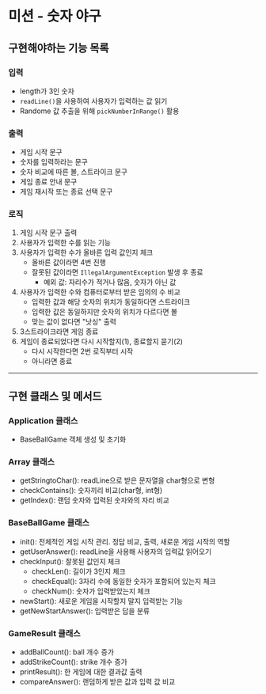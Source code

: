 # 미션 - 숫자 야구

## 구현해야하는 기능 목록

### 입력
- length가 3인 숫자
- ```readLine()```을 사용하여 사용자가 입력하는 값 읽기
- Randome 값 추출을 위해 ```pickNumberInRange()``` 활용

### 출력
- 게임 시작 문구
- 숫자를 입력하라는 문구
- 숫자 비교에 따른 볼, 스트라이크 문구
- 게임 종료 안내 문구
- 게임 재시작 또는 종료 선택 문구

### 로직
1. 게임 시작 문구 출력
2. 사용자가 입력한 수를 읽는 기능
3. 사용자가 입력한 수가 올바른 입력 값인지 체크
    - 올바른 값이라면 4번 진행
    - 잘못된 값이라면 ```IllegalArgumentException``` 발생 후 종료
      - 예외 값: 자리수가 적거나 많음, 숫자가 아닌 값
4. 사용자가 입력한 수와 컴퓨터로부터 받은 임의의 수 비교
   - 입력한 값과 해당 숫자의 위치가 동일하다면 스트라이크
   - 입력한 값은 동일하지만 숫자의 위치가 다르다면 볼
   - 맞는 값이 없다면 "낫싱" 출력
5. 3스트라이크라면 게임 종료
6. 게임이 종료되었다면 다시 시작할지(1), 종료할지 묻기(2)
   - 다시 시작한다면 2번 로직부터 시작
   - 아니라면 종료
---
## 구현 클래스 및 메서드
### Application 클래스
  - BaseBallGame 객체 생성 및 초기화

### Array 클래스
  - getStringtoChar(): readLine으로 받은 문자열을 char형으로 변형
  - checkContains(): 숫자끼리 비교(char형, int형)
  - getIndex(): 랜덤 숫자와 입력된 숫자와의 자리 비교
    
### BaseBallGame 클래스
  - init(): 전체적인 게임 시작 관리. 정답 비교, 출력, 새로운 게임 시작의 역할
  - getUserAnswer(): readLine을 사용해 사용자의 입력값 읽어오기
  - checkInput(): 잘못된 값인지 체크
    - checkLen(): 길이가 3인지 체크
    - checkEqual(): 3자리 수에 동일한 숫자가 포함되어 있는지 체크
    - checkNum(): 숫자가 입력받았는지 체크
 - newStart(): 새로운 게임을 시작할지 말지 입력받는 기능
 - getNewStartAnswer(): 입력받은 답을 분류

### GameResult 클래스
  - addBallCount(): ball 개수 증가
  - addStrikeCount(): strike 개수 증가
  - printResult(): 한 게임에 대한 결과값 출력
  - compareAnswer(): 랜덤하게 받은 값과 입력 값 비교